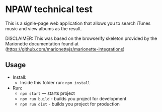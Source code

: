 # NPAW technical test

This is a signle-page web application that allows you to search iTunes music and view albums as the result.

DISCLAIMER: This was based on the browserify skeleton provided by the Marionette documentation found at (https://github.com/marionettejs/marionette-integrations)


## Usage

* Install:
    * Inside this folder run: `npm install`
* Run:
    * `npm start` — starts project
    * `npm run build` - builds you project for development
    * `npm run dist` - builds you project for production
